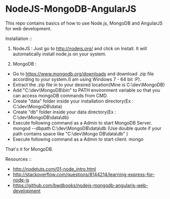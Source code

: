 NodeJS-MongoDB-AngularJS
========================

This repo contains basics of how to use Node.js, MongoDB and AngularJS for web development.

Installation ::

1. NodeJS : 
  Just go to http://nodejs.org/ and click on Install. It will automatically install node.js on your system.

2. MongoDB :
  * Go to https://www.mongodb.org/downloads and download .zip file according to your system.(I am using Windows 7 - 64 bit :P).
  * Extract the .zip file in to your desired location(Mine is C:\dev\MongoDB)
  * Add "C:\dev\MongoDB\bin" to PATH environment variable so that you can access mongoDB commands from CMD.
  * Create "data" folder inside your installation directory(Ex : C:\dev\MongoDB\data)
  * Create "db" folder inside your data directory(Ex : C:\dev\MongoDB\data\db)
  * Execute following command as a Admin to start MongoDB Server.
        mongod --dbpath C:\dev\MongoDB\data\db (Use double quote if your path contains space like "C:\dev\Mongo DB\data\db" )
  * Execute following command as a Admin to start client. 
        mongo
  
  That's it for MongoDB.
  
Resources ::
  * http://nodetuts.com/01-node_intro.html
  * http://stackoverflow.com/questions/8144214/learning-express-for-node-js
  * https://github.com/bwdbooks/nodejs-mongodb-angularjs-web-development
